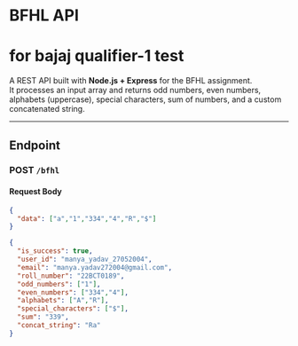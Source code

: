 # BFHL API
# for bajaj qualifier-1 test

A REST API built with **Node.js + Express** for the BFHL assignment.  
It processes an input array and returns odd numbers, even numbers, alphabets (uppercase), special characters, sum of numbers, and a custom concatenated string.

---

## Endpoint

### **POST** `/bfhl`

#### Request Body
```json
{
  "data": ["a","1","334","4","R","$"]
}

{
  "is_success": true,
  "user_id": "manya_yadav_27052004",
  "email": "manya.yadav272004@gmail.com",
  "roll_number": "22BCT0189",
  "odd_numbers": ["1"],
  "even_numbers": ["334","4"],
  "alphabets": ["A","R"],
  "special_characters": ["$"],
  "sum": "339",
  "concat_string": "Ra"
}
